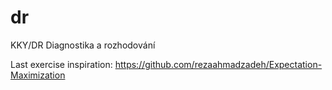 # dr
KKY/DR Diagnostika a rozhodování

Last exercise inspiration: https://github.com/rezaahmadzadeh/Expectation-Maximization
